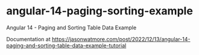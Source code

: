 # angular-14-paging-sorting-example

Angular 14 - Paging and Sorting Table Data Example

Documentation at https://jasonwatmore.com/post/2022/12/13/angular-14-paging-and-sorting-table-data-example-tutorial